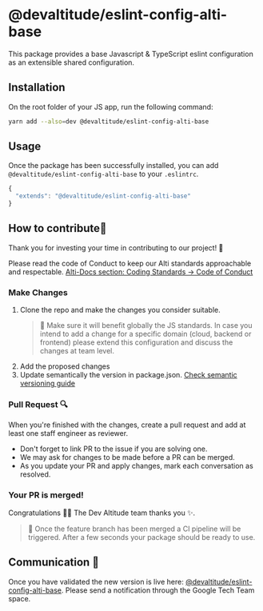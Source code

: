 # @devaltitude/eslint-config-alti-base 

This package provides a base Javascript & TypeScript eslint configuration as an extensible shared configuration.


## Installation

On the root folder of your JS app, run the following command:

```bash
yarn add --also=dev @devaltitude/eslint-config-alti-base
```

## Usage

Once the package has been successfully installed, you can add `@devaltitude/eslint-config-alti-base` to your `.eslintrc`.

```js
{
  "extends": "@devaltitude/eslint-config-alti-base"
}

```

## How to contribute👷
Thank you for investing your time in contributing to our project! 💎

Please read the code of Conduct to keep our Alti standards approachable and respectable. [Alti-Docs section: Coding Standards -> Code of Conduct](https://alti-docs.devaltitude.com/coding_standards/code_conduct/branching/)

### Make Changes
1. Clone the repo and make the changes you consider suitable.
    > 📝 Make sure it will benefit globally the JS standards. In case you intend to add a change for a specific domain (cloud, backend or frontend) please extend this configuration and discuss the changes at team level.
2. Add the proposed changes
3. Update semantically the version in package.json. [Check semantic versioning guide](https://docs.npmjs.com/about-semantic-versioning)

### Pull Request 🔍

When you're finished with the changes, create a pull request and add at least one staff engineer as reviewer.
  - Don't forget to link PR to the issue if you are solving one.
  - We may ask for changes to be made before a PR can be merged.
  - As you update your PR and apply changes, mark each conversation as resolved.


### Your PR is merged!
Congratulations 🎉🎉 The Dev Altitude team thanks you ✨.

> 📝 Once the feature branch has been merged a CI pipeline will be triggered. After a few seconds your package should be ready to use.

## Communication 💬
Once you have validated the new version is live here: [@devaltitude/eslint-config-alti-base](https://www.npmjs.com/package/@devaltitude/eslint-config-alti-base). Please send a notification through the Google Tech Team space.